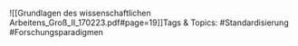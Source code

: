 
![[Grundlagen des wissenschaftlichen Arbeitens_Groß_II_170223.pdf#page=19]]Tags & Topics:
   #Standardisierung
   #Forschungsparadigmen